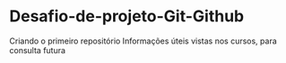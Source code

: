 # Desafio-de-projeto-Git-Github
Criando o primeiro repositório
Informações úteis vistas nos cursos, para consulta futura
